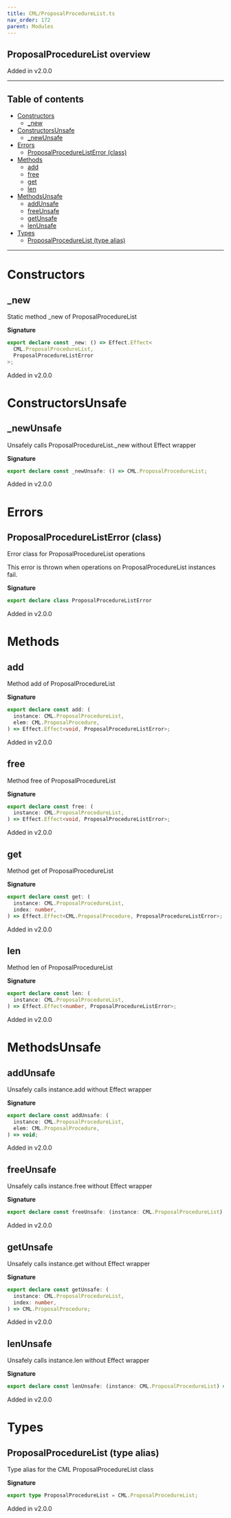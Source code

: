 ```yaml
---
title: CML/ProposalProcedureList.ts
nav_order: 172
parent: Modules
---
```


## ProposalProcedureList overview

Added in v2.0.0

---

<h2 class="text-delta">Table of contents</h2>

- [Constructors](#constructors)
  - [\_new](#_new)
- [ConstructorsUnsafe](#constructorsunsafe)
  - [\_newUnsafe](#_newunsafe)
- [Errors](#errors)
  - [ProposalProcedureListError (class)](#proposalprocedurelisterror-class)
- [Methods](#methods)
  - [add](#add)
  - [free](#free)
  - [get](#get)
  - [len](#len)
- [MethodsUnsafe](#methodsunsafe)
  - [addUnsafe](#addunsafe)
  - [freeUnsafe](#freeunsafe)
  - [getUnsafe](#getunsafe)
  - [lenUnsafe](#lenunsafe)
- [Types](#types)
  - [ProposalProcedureList (type alias)](#proposalprocedurelist-type-alias)

---

# Constructors

## \_new

Static method \_new of ProposalProcedureList

**Signature**

```ts
export declare const _new: () => Effect.Effect<
  CML.ProposalProcedureList,
  ProposalProcedureListError
>;
```

Added in v2.0.0

# ConstructorsUnsafe

## \_newUnsafe

Unsafely calls ProposalProcedureList.\_new without Effect wrapper

**Signature**

```ts
export declare const _newUnsafe: () => CML.ProposalProcedureList;
```

Added in v2.0.0

# Errors

## ProposalProcedureListError (class)

Error class for ProposalProcedureList operations

This error is thrown when operations on ProposalProcedureList instances fail.

**Signature**

```ts
export declare class ProposalProcedureListError
```

Added in v2.0.0

# Methods

## add

Method add of ProposalProcedureList

**Signature**

```ts
export declare const add: (
  instance: CML.ProposalProcedureList,
  elem: CML.ProposalProcedure,
) => Effect.Effect<void, ProposalProcedureListError>;
```

Added in v2.0.0

## free

Method free of ProposalProcedureList

**Signature**

```ts
export declare const free: (
  instance: CML.ProposalProcedureList,
) => Effect.Effect<void, ProposalProcedureListError>;
```

Added in v2.0.0

## get

Method get of ProposalProcedureList

**Signature**

```ts
export declare const get: (
  instance: CML.ProposalProcedureList,
  index: number,
) => Effect.Effect<CML.ProposalProcedure, ProposalProcedureListError>;
```

Added in v2.0.0

## len

Method len of ProposalProcedureList

**Signature**

```ts
export declare const len: (
  instance: CML.ProposalProcedureList,
) => Effect.Effect<number, ProposalProcedureListError>;
```

Added in v2.0.0

# MethodsUnsafe

## addUnsafe

Unsafely calls instance.add without Effect wrapper

**Signature**

```ts
export declare const addUnsafe: (
  instance: CML.ProposalProcedureList,
  elem: CML.ProposalProcedure,
) => void;
```

Added in v2.0.0

## freeUnsafe

Unsafely calls instance.free without Effect wrapper

**Signature**

```ts
export declare const freeUnsafe: (instance: CML.ProposalProcedureList) => void;
```

Added in v2.0.0

## getUnsafe

Unsafely calls instance.get without Effect wrapper

**Signature**

```ts
export declare const getUnsafe: (
  instance: CML.ProposalProcedureList,
  index: number,
) => CML.ProposalProcedure;
```

Added in v2.0.0

## lenUnsafe

Unsafely calls instance.len without Effect wrapper

**Signature**

```ts
export declare const lenUnsafe: (instance: CML.ProposalProcedureList) => number;
```

Added in v2.0.0

# Types

## ProposalProcedureList (type alias)

Type alias for the CML ProposalProcedureList class

**Signature**

```ts
export type ProposalProcedureList = CML.ProposalProcedureList;
```

Added in v2.0.0
